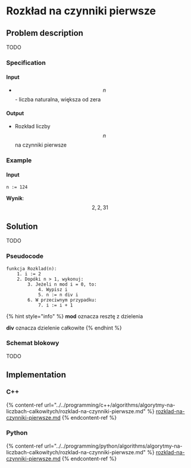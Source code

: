 # Rozkład na czynniki pierwsze

## Problem description

TODO

### Specification

#### Input

* $$n$$ - liczba naturalna, większa od zera

#### Output

* Rozkład liczby $$n$$ na czynniki pierwsze 

### Example

#### Input

```
n := 124
```

**Wynik**: $$2, 2, 31$$ 

## Solution

TODO

### Pseudocode

```
funkcja Rozklad(n):
    1. i := 2
    2. Dopóki n > 1, wykonuj:
        3. Jeżeli n mod i = 0, to:
            4. Wypisz i
            5. n := n div i
        6. W przeciwnym przypadku:
            7. i := i + 1
```

{% hint style="info" %}
**mod** oznacza resztę z dzielenia

**div** oznacza dzielenie całkowite
{% endhint %}

### Schemat blokowy

TODO

## Implementation

### C++

{% content-ref url="../../programming/c++/algorithms/algorytmy-na-liczbach-calkowitych/rozklad-na-czynniki-pierwsze.md" %}
[rozklad-na-czynniki-pierwsze.md](../../programming/c++/algorithms/algorytmy-na-liczbach-calkowitych/rozklad-na-czynniki-pierwsze.md)
{% endcontent-ref %}

### Python

{% content-ref url="../../programming/python/algorithms/algorytmy-na-liczbach-calkowitych/rozklad-na-czynniki-pierwsze.md" %}
[rozklad-na-czynniki-pierwsze.md](../../programming/python/algorithms/algorytmy-na-liczbach-calkowitych/rozklad-na-czynniki-pierwsze.md)
{% endcontent-ref %}
